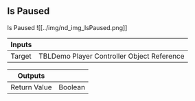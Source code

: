 ## Is Paused
Is Paused
![[../img/nd_img_IsPaused.png]]

|Inputs||
|--|--|
| Target | TBLDemo Player Controller Object Reference |

|Outputs||
|--|--|
| Return Value | Boolean |

